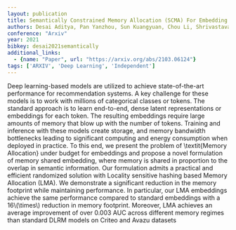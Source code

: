 ```yaml
---
layout: publication
title: Semantically Constrained Memory Allocation (SCMA) For Embedding In Efficient Recommendation Systems
authors: Desai Aditya, Pan Yanzhou, Sun Kuangyuan, Chou Li, Shrivastava Anshumali
conference: "Arxiv"
year: 2021
bibkey: desai2021semantically
additional_links:
  - {name: "Paper", url: "https://arxiv.org/abs/2103.06124"}
tags: ['ARXIV', 'Deep Learning', 'Independent']
---
```

Deep learning-based models are utilized to achieve state-of-the-art
performance for recommendation systems. A key challenge for these models is to
work with millions of categorical classes or tokens. The standard approach is
to learn end-to-end, dense latent representations or embeddings for each token.
The resulting embeddings require large amounts of memory that blow up with the
number of tokens. Training and inference with these models create storage, and
memory bandwidth bottlenecks leading to significant computing and energy
consumption when deployed in practice. To this end, we present the problem of
\textit\{Memory Allocation\} under budget for embeddings and propose a novel
formulation of memory shared embedding, where memory is shared in proportion to
the overlap in semantic information. Our formulation admits a practical and
efficient randomized solution with Locality sensitive hashing based Memory
Allocation (LMA). We demonstrate a significant reduction in the memory
footprint while maintaining performance. In particular, our LMA embeddings
achieve the same performance compared to standard embeddings with a 16\\(\times\\)
reduction in memory footprint. Moreover, LMA achieves an average improvement of
over 0.003 AUC across different memory regimes than standard DLRM models on
Criteo and Avazu datasets
